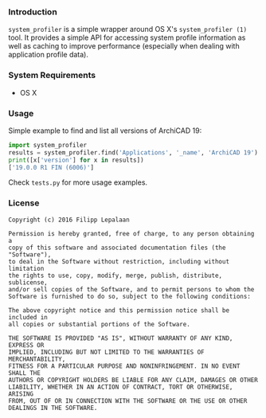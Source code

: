 ### Introduction

`system_profiler` is a simple wrapper around OS X's `system_profiler (1)` tool. It provides a simple API for accessing system profile information as well as caching to improve performance (especially when dealing with application profile data).


### System Requirements

- OS X


### Usage

Simple example to find and list all versions of ArchiCAD 19:

```python
import system_profiler
results = system_profiler.find('Applications', '_name', 'ArchiCAD 19')
print([x['version'] for x in results])
['19.0.0 R1 FIN (6006)']
```

Check `tests.py` for more usage examples.


### License

    Copyright (c) 2016 Filipp Lepalaan

    Permission is hereby granted, free of charge, to any person obtaining a
    copy of this software and associated documentation files (the "Software"),
    to deal in the Software without restriction, including without limitation
    the rights to use, copy, modify, merge, publish, distribute, sublicense,
    and/or sell copies of the Software, and to permit persons to whom the
    Software is furnished to do so, subject to the following conditions:

    The above copyright notice and this permission notice shall be included in
    all copies or substantial portions of the Software.

    THE SOFTWARE IS PROVIDED "AS IS", WITHOUT WARRANTY OF ANY KIND, EXPRESS OR
    IMPLIED, INCLUDING BUT NOT LIMITED TO THE WARRANTIES OF MERCHANTABILITY,
    FITNESS FOR A PARTICULAR PURPOSE AND NONINFRINGEMENT. IN NO EVENT SHALL THE
    AUTHORS OR COPYRIGHT HOLDERS BE LIABLE FOR ANY CLAIM, DAMAGES OR OTHER
    LIABILITY, WHETHER IN AN ACTION OF CONTRACT, TORT OR OTHERWISE, ARISING
    FROM, OUT OF OR IN CONNECTION WITH THE SOFTWARE OR THE USE OR OTHER
    DEALINGS IN THE SOFTWARE.
